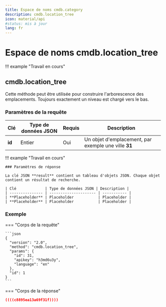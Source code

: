 ```yaml
---
title: Espace de noms cmdb.category
description: cmdb.location_tree
icon: material/api
#status: mis à jour
lang: fr
---
```


# Espace de noms cmdb.location_tree

!!! example "Travail en cours"

## cmdb.location_tree

Cette méthode peut être utilisée pour construire l'arborescence des emplacements. Toujours exactement un niveau est chargé vers le bas.

### Paramètres de la requête

| Clé    | Type de données JSON | Requis | Description                                  |
| ------ | --------------------- | ------- | -------------------------------------------- |
| **id** | Entier               | Oui     | Un objet d'emplacement, par exemple une ville **31** |

!!! example "Travail en cours"

    ### Paramètres de réponse

    La clé JSON **result** contient un tableau d'objets JSON. Chaque objet contient un résultat de recherche.

    | Clé             | Type de données JSON | Description |
    | --------------- | --------------------- | ----------- |
    | **Placeholder** | Placeholder           | Placeholder |
    | **Placeholder** | Placeholder           | Placeholder |

### Exemple

=== "Corps de la requête"

    ```json
    {
      "version": "2.0",
      "method": "cmdb.location_tree",
      "params": {
        "id": 31,
        "apikey": "h3md6u3y",
        "language": "en"
      },
      "id": 1
    }
    ```

=== "Corps de la réponse"

```json
((((c8895ea13a69f31f))))
```

